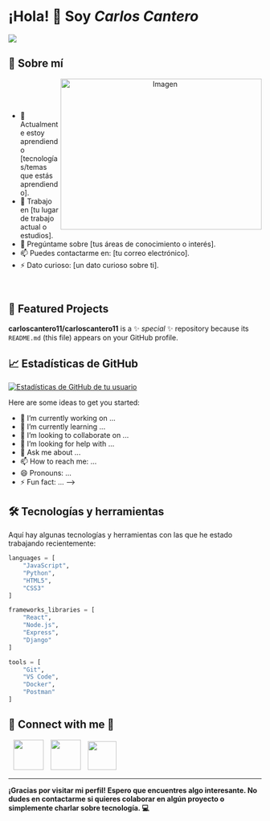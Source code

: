 # ¡Hola! 👋 Soy *Carlos Cantero*

<img src="https://i.imgur.com/EPiZtcd.png">

## 🚀 Sobre mí

<a target="_blank" align="center">
<img src="https://img.freepik.com/foto-gratis/juego-personajes-anime-esteticos_23-2151560698.jpg?t=st=1725485098~exp=1725488698~hmac=e75b2c8544a698a712cfa680cdade566471b01cea0ff486211f64521fd45bf5a&w=996" alt="Imagen" align="right"  height="300" width="400">
</a>

<br/>
<br/>
<br/>

- 🌱 Actualmente estoy aprendiendo [tecnologías/temas que estás aprendiendo].
- 💼 Trabajo en [tu lugar de trabajo actual o estudios].
- 💬 Pregúntame sobre [tus áreas de conocimiento o interés].
- 📫 Puedes contactarme en: [tu correo electrónico].
- ⚡ Dato curioso: [un dato curioso sobre ti].


<br/>


## 🎯 Featured Projects
**carloscantero11/carloscantero11** is a ✨ _special_ ✨ repository because its `README.md` (this file) appears on your GitHub profile.

## 📈 Estadísticas de GitHub

[![Estadísticas de GitHub de tu usuario](https://github-readme-stats.vercel.app/api?username=carloscantero11&show_icons=true&theme=radical)](https://github.com/carloscantero11)

Here are some ideas to get you started:

- 🔭 I’m currently working on ...
- 🌱 I’m currently learning ...
- 👯 I’m looking to collaborate on ...
- 🤔 I’m looking for help with ...
- 💬 Ask me about ...
- 📫 How to reach me: ...
- 😄 Pronouns: ...
- ⚡ Fun fact: ...
-->

## 🛠️ Tecnologías y herramientas
Aquí hay algunas tecnologías y herramientas con las que he estado trabajando recientemente:

```python
languages = [
    "JavaScript",
    "Python",
    "HTML5",
    "CSS3"
]

frameworks_libraries = [
    "React",
    "Node.js",
    "Express",
    "Django"
]

tools = [
    "Git",
    "VS Code",
    "Docker",
    "Postman"
]
```

## 🤝 Connect with me  💜
<a style="margin-left: 10px;"  target="_blank" href="https://www.linkedin.com/in/carlos-cantero-130120307/">
<img src="https://img.icons8.com/?size=100&id=114445&format=png&color=000000" height="60" width="60"></a>

<a style="margin-left: 10px;"  target="_blank" href="https://www.instagram.com/carloscantero11?igsh=MXRhZG5uNWVpZ3QyNw==/">
<img src="https://img.icons8.com/?size=100&id=Xy10Jcu1L2Su&format=png&color=000000" height="60" width="60"></a>

<a style="margin-left: 10px;"  target="_blank" href="https://www.linkedin.com/in/saurabhmchavan/">
<img src="https://img.icons8.com/?size=100&id=H7MxfKOr1WFr&format=png&color=000000" height="57" width="57"></a>



---
**¡Gracias por visitar mi perfil! Espero que encuentres algo interesante. No dudes en contactarme si quieres colaborar en algún proyecto o simplemente charlar sobre tecnología. 💻**
